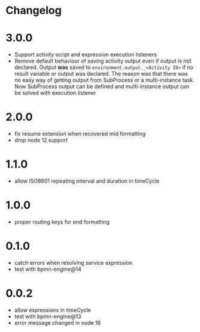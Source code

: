 Changelog
=========

# 3.0.0

- Support activity script and expression execution listeners
- Remove default behaviour of saving activity output even if output is not declared. Output **was** saved to `environment.output._<Activity ID>` if no result variable or output was declared. The reason was that there was no easy way of getting output from SubProcess or a multi-instance task. Now SubProcess output can be defined and multi-instance output can be solved with execution listener

# 2.0.0

- fix resume extension when recovered mid formatting
- drop node 12 support

# 1.1.0

- allow ISO8601 repeating interval and duration in timeCycle

# 1.0.0

- proper routing keys for end formatting

# 0.1.0

- catch errors when resolving service expression
- test with bpmn-engine@14

# 0.0.2

- allow expressions in timeCycle
- test with bpmn-engine@13
- error message changed in node 16
